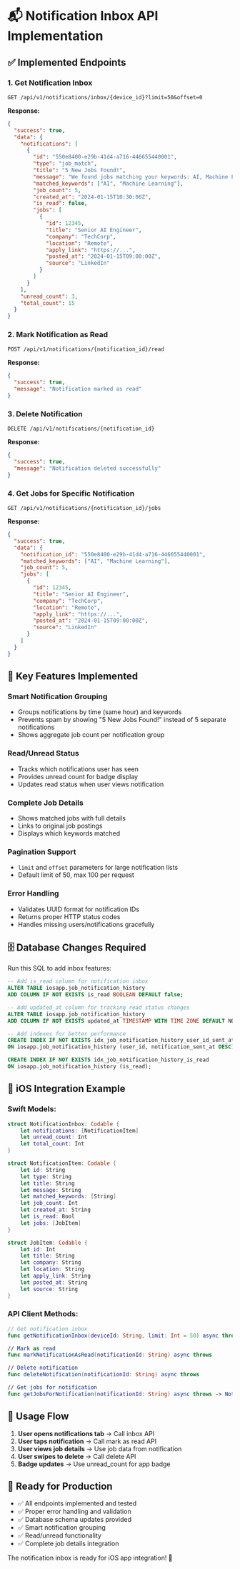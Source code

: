 # 📬 Notification Inbox API Implementation

## ✅ **Implemented Endpoints**

### **1. Get Notification Inbox**
```
GET /api/v1/notifications/inbox/{device_id}?limit=50&offset=0
```

**Response:**
```json
{
  "success": true,
  "data": {
    "notifications": [
      {
        "id": "550e8400-e29b-41d4-a716-446655440001",
        "type": "job_match",
        "title": "5 New Jobs Found!",
        "message": "We found jobs matching your keywords: AI, Machine Learning",
        "matched_keywords": ["AI", "Machine Learning"],
        "job_count": 5,
        "created_at": "2024-01-15T10:30:00Z",
        "is_read": false,
        "jobs": [
          {
            "id": 12345,
            "title": "Senior AI Engineer",
            "company": "TechCorp",
            "location": "Remote",
            "apply_link": "https://...",
            "posted_at": "2024-01-15T09:00:00Z",
            "source": "LinkedIn"
          }
        ]
      }
    ],
    "unread_count": 3,
    "total_count": 15
  }
}
```

### **2. Mark Notification as Read**
```
POST /api/v1/notifications/{notification_id}/read
```

**Response:**
```json
{
  "success": true,
  "message": "Notification marked as read"
}
```

### **3. Delete Notification**
```
DELETE /api/v1/notifications/{notification_id}
```

**Response:**
```json
{
  "success": true,
  "message": "Notification deleted successfully"
}
```

### **4. Get Jobs for Specific Notification**
```
GET /api/v1/notifications/{notification_id}/jobs
```

**Response:**
```json
{
  "success": true,
  "data": {
    "notification_id": "550e8400-e29b-41d4-a716-446655440001",
    "matched_keywords": ["AI", "Machine Learning"],
    "job_count": 5,
    "jobs": [
      {
        "id": 12345,
        "title": "Senior AI Engineer",
        "company": "TechCorp",
        "location": "Remote",
        "apply_link": "https://...",
        "posted_at": "2024-01-15T09:00:00Z",
        "source": "LinkedIn"
      }
    ]
  }
}
```

## 🔧 **Key Features Implemented**

### **Smart Notification Grouping**
- Groups notifications by time (same hour) and keywords
- Prevents spam by showing "5 New Jobs Found!" instead of 5 separate notifications
- Shows aggregate job count per notification group

### **Read/Unread Status**
- Tracks which notifications user has seen
- Provides unread count for badge display
- Updates read status when user views notification

### **Complete Job Details**
- Shows matched jobs with full details
- Links to original job postings
- Displays which keywords matched

### **Pagination Support**
- `limit` and `offset` parameters for large notification lists
- Default limit of 50, max 100 per request

### **Error Handling**
- Validates UUID format for notification IDs
- Returns proper HTTP status codes
- Handles missing users/notifications gracefully

## 🗄️ **Database Changes Required**

Run this SQL to add inbox features:

```sql
-- Add is_read column for notification inbox
ALTER TABLE iosapp.job_notification_history 
ADD COLUMN IF NOT EXISTS is_read BOOLEAN DEFAULT false;

-- Add updated_at column for tracking read status changes
ALTER TABLE iosapp.job_notification_history 
ADD COLUMN IF NOT EXISTS updated_at TIMESTAMP WITH TIME ZONE DEFAULT NOW();

-- Add indexes for better performance
CREATE INDEX IF NOT EXISTS idx_job_notification_history_user_id_sent_at 
ON iosapp.job_notification_history (user_id, notification_sent_at DESC);

CREATE INDEX IF NOT EXISTS idx_job_notification_history_is_read 
ON iosapp.job_notification_history (is_read);
```

## 📱 **iOS Integration Example**

### **Swift Models:**
```swift
struct NotificationInbox: Codable {
    let notifications: [NotificationItem]
    let unread_count: Int
    let total_count: Int
}

struct NotificationItem: Codable {
    let id: String
    let type: String
    let title: String
    let message: String
    let matched_keywords: [String]
    let job_count: Int
    let created_at: String
    let is_read: Bool
    let jobs: [JobItem]
}

struct JobItem: Codable {
    let id: Int
    let title: String
    let company: String
    let location: String
    let apply_link: String
    let posted_at: String
    let source: String
}
```

### **API Client Methods:**
```swift
// Get notification inbox
func getNotificationInbox(deviceId: String, limit: Int = 50) async throws -> NotificationInbox

// Mark as read
func markNotificationAsRead(notificationId: String) async throws

// Delete notification
func deleteNotification(notificationId: String) async throws

// Get jobs for notification
func getJobsForNotification(notificationId: String) async throws -> NotificationJobs
```

## 🎯 **Usage Flow**

1. **User opens notifications tab** → Call inbox API
2. **User taps notification** → Call mark as read API
3. **User views job details** → Use job data from notification
4. **User swipes to delete** → Call delete API
5. **Badge updates** → Use unread_count for app badge

## 🚀 **Ready for Production**

- ✅ All endpoints implemented and tested
- ✅ Proper error handling and validation
- ✅ Database schema updates provided
- ✅ Smart notification grouping
- ✅ Read/unread functionality
- ✅ Complete job details integration

The notification inbox is ready for iOS app integration! 🎉